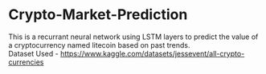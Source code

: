 # Crypto-Market-Prediction
This is a recurrant neural network using LSTM layers to predict the value of a cryptocurrency named litecoin based on past trends.  
Dataset Used - https://www.kaggle.com/datasets/jessevent/all-crypto-currencies

